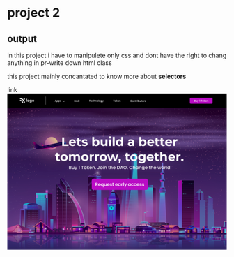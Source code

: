 # project 2
## output
in this project i have to manipulete only css and dont have the right to chang anything in  pr-write down html class

this project mainly concantated to know more about **selectors**

link ![](output.png)
